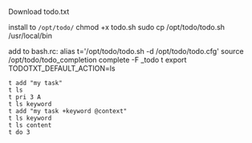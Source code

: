 Download todo.txt

install to `/opt/todo/`
    chmod +x todo.sh
    sudo cp /opt/todo/todo.sh /usr/local/bin

add to bash.rc:
    alias t='/opt/todo/todo.sh -d /opt/todo/todo.cfg'
    source /opt/todo/todo_completion
    complete -F _todo t
    export TODOTXT_DEFAULT_ACTION=ls


    t add "my task"
    t ls
    t pri 3 A
    t ls keyword
    t add "my task +keyword @context"
    t ls keyword
    t ls content
    t do 3


